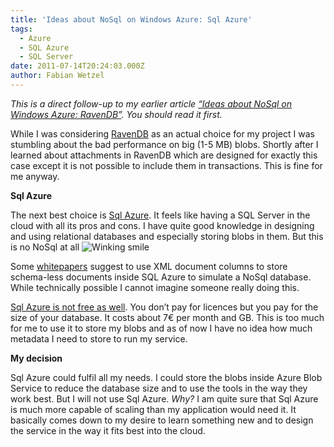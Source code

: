 ```yaml
---
title: 'Ideas about NoSql on Windows Azure: Sql Azure'
tags:
  - Azure
  - SQL Azure
  - SQL Server
date: 2011-07-14T20:24:03.000Z
author: Fabian Wetzel
---
```


_This is a direct follow-up to my earlier article _[_“Ideas about NoSql on Windows Azure: RavenDB”_](https://fabse.net/blog/2011/07/13/ideas-about-nosql-on-windows-azure-ravendb/)_. You should read it first._

While I was considering [RavenDB](http://http://ravendb.net/) as an actual choice for my project I was stumbling about the bad performance on big (1-5 MB) blobs. Shortly after I learned about attachments in RavenDB which are designed for exactly this case except it is not possible to include them in transactions. This is fine for me anyway.

**Sql Azure**

The next best choice is [Sql Azure](http://www.microsoft.com/windowsazure/sqlazure/database/). It feels like having a SQL Server in the cloud with all its pros and cons. I have quite good knowledge in designing and using relational databases and especially storing blobs in them. But this is no NoSql at all ![Winking smile](wlEmoticon-winkingsmile2.png)

Some [whitepapers](http://download.microsoft.com/download/9/E/9/9E9F240D-0EB6-472E-B4DE-6D9FCBB505DD/Windows%20Azure%20No%20SQL%20White%20Paper.pdf) suggest to use XML document columns to store schema-less documents inside SQL Azure to simulate a NoSql database. While technically possible I cannot imagine someone really doing this.

[Sql Azure is not free as well](http://www.microsoft.com/windowsazure/pricing-calculator/). You don’t pay for licences but you pay for the size of your database. It costs about 7€ per month and GB. This is too much for me to use it to store my blobs and as of now I have no idea how much metadata I need to store to run my service.

**My decision**

Sql Azure could fulfil all my needs. I could store the blobs inside Azure Blob Service to reduce the database size and to use the tools in the way they work best. But I will not use Sql Azure. _Why?_ I am quite sure that Sql Azure is much more capable of scaling than my application would need it. It basically comes down to my desire to learn something new and to design the service in the way it fits best into the cloud.


